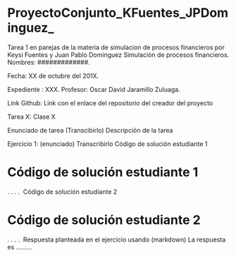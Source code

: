 # ProyectoConjunto_KFuentes_JPDominguez_
Tarea 1 en parejas de la materia de simulacion de procesos financieros por Keysi Fuentes y Juan Pablo Dominguez
Simulación de procesos financieros.
Nombres: #############.

Fecha: XX de octubre del 201X.

Expediente : XXX. Profesor: Oscar David Jaramillo Zuluaga.

Link Github: Link con el enlace del repositorio del creador del proyecto

Tarea X: Clase X

Enunciado de tarea (Transcibirlo)
Descripción de la tarea


Ejercicio 1: (enunciado) Transcribirlo
Código de solución estudiante 1

# Código de solución estudiante 1
.
.
.
.
​
Código de solución estudiante 2

# Código de solución estudiante 2
.
.
.
.
​
Respuesta planteada en el ejercicio usando (markdown)
La respuesta es .........
